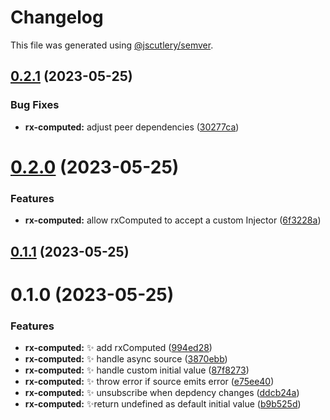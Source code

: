 # Changelog

This file was generated using [@jscutlery/semver](https://github.com/jscutlery/semver).

## [0.2.1](https://github.com/jscutlery/devkit/compare/rx-computed-0.2.0...rx-computed-0.2.1) (2023-05-25)


### Bug Fixes

* **rx-computed:** adjust peer dependencies ([30277ca](https://github.com/jscutlery/devkit/commit/30277ca6e14d68c19497fa280e95ed6a262d562b))



# [0.2.0](https://github.com/jscutlery/devkit/compare/rx-computed-0.1.1...rx-computed-0.2.0) (2023-05-25)


### Features

* **rx-computed:** allow rxComputed to accept a custom Injector ([6f3228a](https://github.com/jscutlery/devkit/commit/6f3228a0413070c3f4fd0178420b204a2e825f04))



## [0.1.1](https://github.com/jscutlery/devkit/compare/rx-computed-0.1.0...rx-computed-0.1.1) (2023-05-25)



# 0.1.0 (2023-05-25)


### Features

* **rx-computed:** ✨ add rxComputed ([994ed28](https://github.com/jscutlery/devkit/commit/994ed283c5ee4068eac424ceb5c1b4d3f09b891d))
* **rx-computed:** ✨ handle async source ([3870ebb](https://github.com/jscutlery/devkit/commit/3870ebbbabd6fba0f2491c9cbe45d1feba723b47))
* **rx-computed:** ✨ handle custom initial value ([87f8273](https://github.com/jscutlery/devkit/commit/87f827394461431ebb7e2766b7dae6a418c98a46))
* **rx-computed:** ✨ throw error if source emits error ([e75ee40](https://github.com/jscutlery/devkit/commit/e75ee408720a88e1be0582cd89eb782fbf92efe7))
* **rx-computed:** ✨ unsubscribe when depdency changes ([ddcb24a](https://github.com/jscutlery/devkit/commit/ddcb24ac4f8438008638661963c81e8b46ad8424))
* **rx-computed:** ✨return undefined as default initial value ([b9b525d](https://github.com/jscutlery/devkit/commit/b9b525d08b50eb0bca6f5d5386f4982eba152f06))
